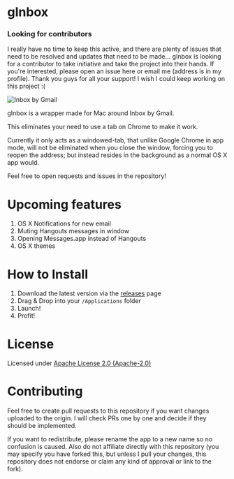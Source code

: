 gInbox
======

### Looking for contributors

I really have no time to keep this active, and there are plenty of issues that need to be resolved and updates that need to be made...
gInbox is looking for a contributor to take initiative and take the project into their hands. If you're interested, please open an issue here or email me (address is in my profile). Thank you guys for all your support! I wish I could keep working on this project :(

![Inbox by Gmail](http://i.imgur.com/ZxaChmj.png)

gInbox is a wrapper made for Mac around Inbox by Gmail.

This eliminates your need to use a tab on Chrome to make it work.

Currently it only acts as a windowed-tab, that unlike Google Chrome in app mode, will not be eliminated when you close the window, forcing you to reopen the address; but instead resides in the background as a normal OS X app would.

Feel free to open requests and issues in the repository!

Upcoming features
==================

1. OS X Notifications for new email
1. Muting Hangouts messages in window
1. Opening Messages.app instead of Hangouts
1. OS X themes

How to Install
==============

1. Download the latest version via the [releases](https://github.com/chenasraf/gInbox/releases) page
1. Drag & Drop into your `/Applications` folder
1. Launch!
2. Profit!

License
=======
Licensed under [Apache License 2.0 (Apache-2.0)](https://tldrlegal.com/license/apache-license-2.0-(apache-2.0))

Contributing
============
Feel free to create pull requests to this repository if you want changes uploaded to the origin. I will check PRs one by one and decide if they should be implemented.

If you want to redistribute, please rename the app to a new name so no confusion is caused. Also do not affiliate directly with this repository (you may specify you have forked this, but unless I pull your changes, this repository does not endorse or claim any kind of approval or link to the fork).

